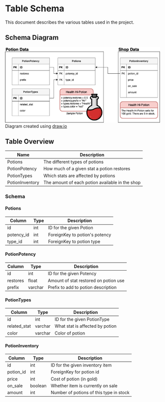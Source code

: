 # Table Schema
This document describes the various tables used in the project.

## Schema Diagram
![A diagram showing the relationship between the tables](./img/table_schema.png)
Diagram created using [draw.io](https://www.draw.io)

## Table Overview
Name               | Description
------------------ | ---------------------
Potions            | The different types of potions
PotionPotency      | How much of a given stat a potion restores
PotionTypes        | Which stats are affected by potions
PotionInventory    | The amount of each potion available in the shop

### Schema
#### Potions
Column      | Type    | Description
----------- | ------- | ------------------
id          | int     | ID for the given Potion
potency_id  | int     | ForeignKey to potion's potency
type_id     | int     | ForeignKey to potion type

#### PotionPotency
Column      | Type    | Description
----------- | ------- | ------------------
id          | int     | ID for the given Potency
restores    | float   | Amount of stat restored on potion use
prefix      | varchar | Prefix to add to potion description

#### PotionTypes
Column       | Type    | Description
-----------  | ------- | ------------------
id           | int     | ID for the given PotionType
related_stat | varchar | What stat is affected by potion
color        | varchar | Color of potion

#### PotionInventory
Column       | Type    | Description
-----------  | ------- | ------------------
id           | int     | ID for the given inventory item
potion_id    | int     | ForeignKey for potion id
price        | int     | Cost of potion (in gold)
on_sale      | boolean | Whether item is currently on sale
amount       | int     | Number of potions of this type in stock
